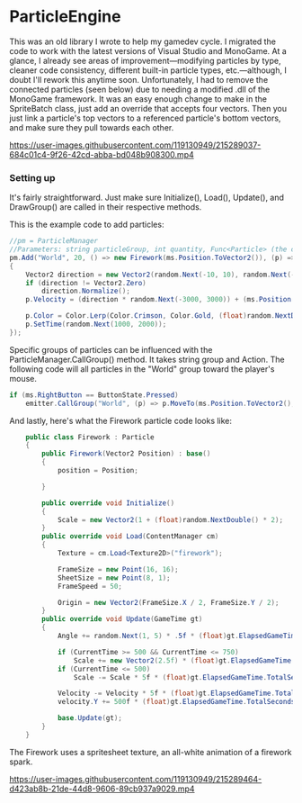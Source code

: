 # ParticleEngine

This was an old library I wrote to help my gamedev cycle. I migrated the code to work with the latest versions of Visual Studio and MonoGame. At a glance, I already see areas of improvement—modifying particles by type, cleaner code consistency, different built-in particle types, etc.—although, I doubt I'll rework this anytime soon. Unfortunately, I had to remove the connected particles (seen below) due to needing a modified .dll of the MonoGame framework. It was an easy enough change to make in the SpriteBatch class, just add an override that accepts four vectors. Then you just link a particle's top vectors to a referenced particle's bottom vectors, and make sure they pull towards each other.


https://user-images.githubusercontent.com/119130949/215289037-684c01c4-9f26-42cd-abba-bd048b908300.mp4


### Setting up

It's fairly straightforward. Just make sure Initialize(), Load(), Update(), and DrawGroup() are called in their respective methods.

This is the example code to add particles:
```csharp
//pm = ParticleManager
//Parameters: string particleGroup, int quantity, Func<Particle> (the created particle), Action<Particle> on spawn.
pm.Add("World", 20, () => new Firework(ms.Position.ToVector2()), (p) =>
{
    Vector2 direction = new Vector2(random.Next(-10, 10), random.Next(-10, 10));
    if (direction != Vector2.Zero)
        direction.Normalize();
    p.Velocity = (direction * random.Next(-3000, 3000)) + (ms.Position - lastMs.Position).ToVector2() * 20;

    p.Color = Color.Lerp(Color.Crimson, Color.Gold, (float)random.NextDouble());
    p.SetTime(random.Next(1000, 2000));
});
```

Specific groups of particles can be influenced with the ParticleManager.CallGroup() method. It takes string group and Action<Particle>. The following code will all particles in the "World" group toward the player's mouse.
```csharp
if (ms.RightButton == ButtonState.Pressed)
    emitter.CallGroup("World", (p) => p.MoveTo(ms.Position.ToVector2(), 2000f * (float)gameTime.ElapsedGameTime.TotalSeconds));
```

And lastly, here's what the Firework particle code looks like:
```csharp
    public class Firework : Particle
    {
        public Firework(Vector2 Position) : base()
        {
            position = Position;

        }

        public override void Initialize()
        {
            Scale = new Vector2(1 + (float)random.NextDouble() * 2);
        }
        public override void Load(ContentManager cm)
        {
            Texture = cm.Load<Texture2D>("firework");

            FrameSize = new Point(16, 16);
            SheetSize = new Point(8, 1);
            FrameSpeed = 50;

            Origin = new Vector2(FrameSize.X / 2, FrameSize.Y / 2);
        }
        public override void Update(GameTime gt)
        {
            Angle += random.Next(1, 5) * .5f * (float)gt.ElapsedGameTime.TotalSeconds;

            if (CurrentTime >= 500 && CurrentTime <= 750)
                Scale += new Vector2(2.5f) * (float)gt.ElapsedGameTime.TotalSeconds;
            if (CurrentTime <= 500)
                Scale -= Scale * 5f * (float)gt.ElapsedGameTime.TotalSeconds;

            Velocity -= Velocity * 5f * (float)gt.ElapsedGameTime.TotalSeconds;
            velocity.Y += 500f * (float)gt.ElapsedGameTime.TotalSeconds;

            base.Update(gt);
        }
    }
```

The Firework uses a spritesheet texture, an all-white animation of a firework spark.


https://user-images.githubusercontent.com/119130949/215289464-d423ab8b-21de-44d8-9606-89cb937a9029.mp4
